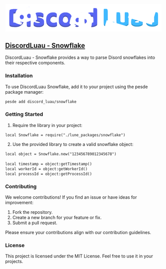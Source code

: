 <div align="center">
	<p>
		<a href=""><img src="https://raw.githubusercontent.com/DiscordLuau/.github/master/resource/DiscordLuau-Banner.png" width="512" alt="discord-luau"/></a>
	</p>
</div>

## [DiscordLuau - Snowflake](https://pesde.dev/packages/discord_luau/snowflake)

DiscordLuau - Snowflake provides a way to parse Disord snowflakes into their respective components.

### Installation

To use DiscordLuau Snowflake, add it to your project using the pesde package manager:

```bash
pesde add discord_luau/snowflake
```

### Getting Started

1. Require the library in your project:
```luau
local Snowflake = require("./lune_packages/snowflake")
```

2. Use the provided library to create a valid snowflake object:
```luau
local object = Snowflake.new("123456789012345678")

local timestamp = object:getTimestamp()
local workerId = object:getWorkerId()
local processId = object:getProcessId()
```

### Contributing
We welcome contributions! If you find an issue or have ideas for improvement:

1. Fork the repository.
2. Create a new branch for your feature or fix.
3. Submit a pull request.

Please ensure your contributions align with our contribution guidelines.

### License
This project is licensed under the MIT License. Feel free to use it in your projects.